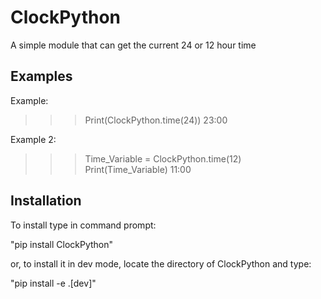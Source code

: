 # ClockPython

A simple module that can get the current 24 or 12 hour time

## Examples

Example:

>>> Print(ClockPython.time(24))
23:00

Example 2:

>>> Time_Variable = ClockPython.time(12)
>>> Print(Time_Variable)
11:00

## Installation

To install type in command prompt:

"pip install ClockPython"

or, to install it in dev mode, locate the directory of ClockPython and type:

"pip install -e .[dev]"